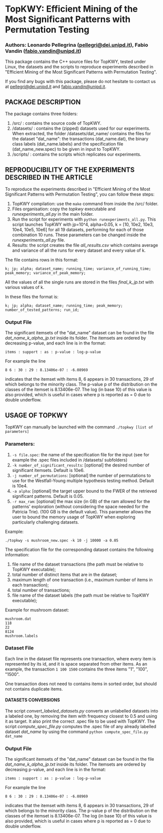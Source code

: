 # TopKWY: Efficient Mining of the Most Significant Patterns with Permutation Testing
### Authors: Leonardo Pellegrina (pellegri@dei.unipd.it), Fabio Vandin (fabio.vandin@unipd.it)

This package contains the C++ source files for TopKWY, tested under Linux, the datasets and the scripts to reproduce experiments described in "Efficient Mining of the Most Significant Patterns with Permutation Testing".


If you find any bugs with this package, please do not hesitate to contact us at pellegri@dei.unipd.it and fabio.vandin@unipd.it.


## PACKAGE DESCRIPTION

The package contains three folders:

1. /src/ : contains the source code of TopKWY.
2. /datasets/ : contains the (zipped) datasets used for our experiments. When extracted, the folder /datasets/dat_name/ contains the files for the dataset "dat_name": the transactions (dat_name.dat), the binary class labels (dat_name.labels) and the specification file (dat_name_new.spec) to be given in input to TopKWY.
3. /scripts/ : contains the scripts which replicates our experiments.


## REPRODUCIBILITY OF THE EXPERIMENTS DESCRIBED IN THE ARTICLE

To reproduce the experiments described in "Efficient Mining of the Most Significant Patterns with Permutation Testing", you can follow these steps:
1. TopKWY compilation: use the `make` command from inside the /src/ folder.
2. Files organisation: copy the *topkwy* executable and *runexperiments_all.py* in the main folder.
3. Run the script for experiments with `python runexperiments_all.py`. This script launches TopKWY with jp=10^4, alpha=0.05, k = [10, 10e2, 10e3, 10e4, 10e5, 10e6] for all 19 datasets, performing for each of those combination 10 runs. These parameters can be changed inside the *runexperiments_all.py* file.
4. Results: the script creates the file *all_results.csv* which contains average and variance of all the runs for every dataset and every value of k.


The file contains rows in this format:

```
k; jp; alpha; dataset_name; running_time; variance_of_running_time; peak_memory; variance_of_peak_memory;
```

All the values of all the single runs are stored in the files *final_k_jp.txt* with various values of k.

In these files the format is:
```
k; jp; alpha; dataset_name; running_time; peak_memory; number_of_tested_patterns; run_id;
```

### Output File

The significant itemsets of the "dat_name" dataset can be found in the file *dat_name_k_alpha_jp.txt* inside its folder. The itemsets are ordered by decreasing p-value, and each line is in the format:
```
items : support : as : p-value : log-p-value
```
For example the line
```
8 6 : 30 : 29 : 8.13406e-07 : -6.08969
```
indicates that the itemset with items 8, 6 appears in 30 transactions, 29 of which belongs to the minority class. The p-value p of the distribution on the classes of the itemset is 8.13406e-07. The log (in base 10) of this value is also provided, which is useful in cases where p is reported as = 0 due to double underflow.


## USAGE OF TOPKWY

TopKWY can manually be launched with the command `./topkwy [list of parameters]`


### Parameters:

1. `-s file.spec`: the name of the specification file for the input (see for example the .spec files included in /datasets/ subfolders)
2. `-k number_of_significant_results`: [optional] the desired number of significant itemsets. Default is 10e6.
3. `-j number_of_permutations`: [optional] the number of permutations to use for the Westfall-Young multiple hypothesis testing method. Default is 10e4.
4. `-a alpha`: [optional] the target upper bound to the FWER of the retrieved significant patterns. Default is 0.05.
5. `-r max_ram`: [optional] the max size (in GB) of the ram allowed for the patterns' exploration (without considering the space needed for the Patricia Trie). (100 GB is the default value). This parameter allows the user to bound the memory usage of TopKWY when exploring particularly challenging datasets.

Example:
```
./topkwy -s mushroom_new.spec -k 10 -j 10000 -a 0.05
```

The specification file for the corresponding dataset contains the following information:
1. file name of the dataset transactions (the path must be relative to TopKWY executable);
2. total number of distinct items that are in the dataset;
3. maximum length of one transaction (i.e., maximum number of items in each transaction);
4. total number of transactions;
5. file name of the dataset labels (the path must be relative to TopKWY executable);

Example for mushroom dataset:
```
mushroom.dat
118
22
8124
mushroom.labels
```

### Dataset File

Each line in the dataset file represents one transaction, where every item is represented by its id, and it is space separated from other items.
As an example, the transaction `1 100 1500` contains the three items "1", "100", "1500".

One transaction does not need to contains items in sorted order, but should not contains duplicate items.


#### DATASETS CONVERSIONS

The script *convert_labeled_datasets.py* converts an unlabelled datasets into a labeled one, by removing the item with frequency closest to 0.5 and using it as target. It also print the correct .spec file to be used with TopKWY.
The script *compute_spec_file.py* computes the .spec file of any already labelled dataset *dat_name* by using the command `python compute_spec_file.py dat_name`


### Output File

The significant itemsets of the "dat_name" dataset can be found in the file *dat_name_k_alpha_jp.txt* inside its folder. The itemsets are ordered by decreasing p-value, and each line is in the format:
```
items : support : as : p-value : log-p-value
```
For example the line
```
8 6 : 30 : 29 : 8.13406e-07 : -6.08969
```
indicates that the itemset with items 8, 6 appears in 30 transactions, 29 of which belongs to the minority class. The p-value p of the distribution on the classes of the itemset is 8.13406e-07. The log (in base 10) of this value is also provided, which is useful in cases where p is reported as = 0 due to double underflow.
